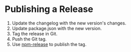# Publishing a Release

1. Update the changelog with the new version's changes.
1. Update package.json with the new version.
1. Tag the release in Git.
1. Push the Git tag.
1. Use [npm-release](https://docs.npmjs.com/cli/v6/commands/npm-publish) to publish the tag.
